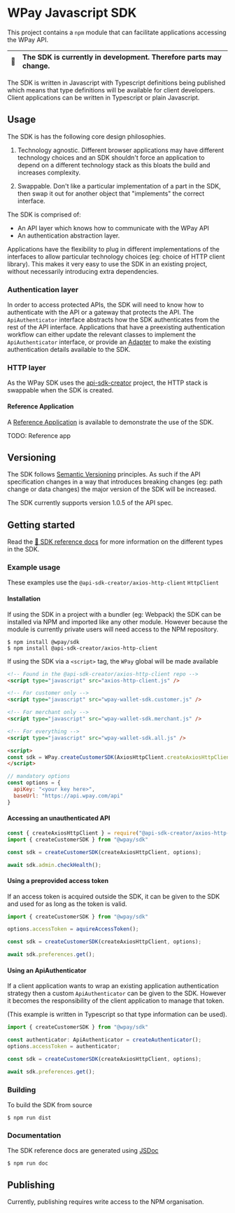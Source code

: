 # WPay Javascript SDK

This project contains a `npm` module that can facilitate applications accessing the WPay API.

| :memo: | The SDK is currently in development. Therefore parts may change. |
|--------|:-----------------------------------------------------------------|


The SDK is written in Javascript with Typescript definitions being published which means that 
type definitions will be available for client developers. Client applications can be written in 
Typescript or plain Javascript.

## Usage

The SDK is has the following core design philosophies.

1. Technology agnostic. Different browser applications may have different technology
choices and an SDK shouldn't force an application to depend on a different
technology stack as this bloats the build and increases complexity.

2. Swappable. Don't like a particular implementation of a part in the
SDK, then swap it out for another object that "implements" the correct
interface.

The SDK is comprised of:
 - An API layer which knows how to communicate with the WPay API
 - An authentication abstraction layer.

Applications have the flexibility to plug in different implementations of
the interfaces to allow particular technology choices (eg: choice of
HTTP client library). This makes it very easy to use the SDK in an
existing project, without necessarily introducing extra dependencies.

### Authentication layer

In order to access protected APIs, the SDK will need to know how to
authenticate with the API or a gateway that protects the API. The
`ApiAuthenticator` interface abstracts how the SDK authenticates from
the rest of the API interface. Applications that have a preexisting
authentication workflow can either update the relevant classes to implement the
`ApiAuthenticator` interface, or provide an [Adapter](https://en.wikipedia.org/wiki/Adapter_pattern#Java)
to make the existing authentication details available to the SDK.

### HTTP layer

As the WPay SDK uses the [api-sdk-creator](https://github.com/RedCrewOS/api-sdk-creator-js)
project, the HTTP stack is swappable when the SDK is created.

#### Reference Application

A [Reference Application]() is available to demonstrate the use of the SDK.

TODO: Reference app

## Versioning

The SDK follows [Semantic Versioning](https://semver.org/) principles.
As such if the API specification changes in a way that introduces breaking
changes (eg: path change or data changes) the major version of the SDK
will be increased.

The SDK currently supports version 1.0.5 of the API spec.

## Getting started

Read the [📘 SDK reference docs](/docs/index.html) for more information on the different types
in the SDK.

### Example usage

These examples use the `@api-sdk-creator/axios-http-client` `HttpClient`

#### Installation

If using the SDK in a project with a bundler (eg: Webpack) the SDK can be installed via NPM and imported like any other module. However because the module is currently private users will need access to the NPM repository.

```shell script
$ npm install @wpay/sdk
$ npm install @api-sdk-creator/axios-http-client
```

If using the SDK via a `<script>` tag, the `WPay` global will be made available

```html
<!-- Found in the @api-sdk-creator/axios-http-client repo -->
<script type="javascript" src="axios-http-client.js" />

<!-- For customer only -->
<script type="javascript" src="wpay-wallet-sdk.customer.js" />

<!-- For merchant only -->
<script type="javascript" src="wpay-wallet-sdk.merchant.js" />

<!-- For everything -->
<script type="javascript" src="wpay-wallet-sdk.all.js" />

<script>
const sdk = WPay.createCustomerSDK(AxiosHttpClient.createAxiosHttpClient, options);
</script>
``` 

```javascript
// mandatory options
const options = {
  apiKey: "<your key here>",
  baseUrl: "https://api.wpay.com/api"
}
```

#### Accessing an unauthenticated API

```javascript
const { createAxiosHttpClient } = require("@api-sdk-creator/axios-http-client");
import { createCustomerSDK } from "@wpay/sdk"

const sdk = createCustomerSDK(createAxiosHttpClient, options);

await sdk.admin.checkHealth();
```

#### Using a preprovided access token

If an access token is acquired outside the SDK, it can be given to the SDK and used for as long
as the token is valid.

```javascript
import { createCustomerSDK } from "@wpay/sdk"

options.accessToken = aquireAccessToken();

const sdk = createCustomerSDK(createAxiosHttpClient, options);

await sdk.preferences.get();
```

#### Using an ApiAuthenticator

If a client application wants to wrap an existing application authentication strategy then a
custom `ApiAuthenticator` can be given to the SDK. However it becomes the
responsibility of the client application to manage that token.

(This example is written in Typescript so that type information can be used).

```typescript
import { createCustomerSDK } from "@wpay/sdk"

const authenticator: ApiAuthenticator = createAuthenticator();
options.accessToken = authenticator;

const sdk = createCustomerSDK(createAxiosHttpClient, options);

await sdk.preferences.get();
```

### Building

To build the SDK from source

```shell
$ npm run dist
```

### Documentation

The SDK reference docs are generated using [JSDoc](https://jsdoc.app/)

```shell
$ npm run doc
```

## Publishing

Currently, publishing requires write access to the NPM organisation.
